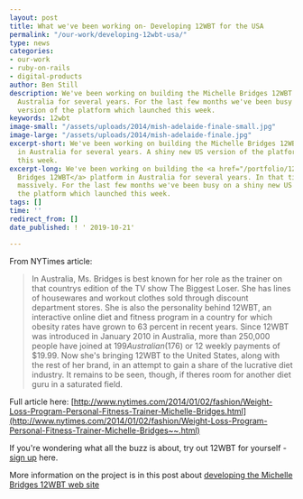 ```yaml
---
layout: post
title: What we've been working on- Developing 12WBT for the USA
permalink: "/our-work/developing-12wbt-usa/"
type: news
categories:
- our-work
- ruby-on-rails
- digital-products
author: Ben Still
description: We've been working on building the Michelle Bridges 12WBT platform in
  Australia for several years. For the last few months we've been busy on a new, US
  version of the platform which launched this week.
keywords: 12wbt
image-small: "/assets/uploads/2014/mish-adelaide-finale-small.jpg"
image-large: "/assets/uploads/2014/mish-adelaide-finale.jpg"
excerpt-short: We've been working on building the Michelle Bridges 12WBT platform
  in Australia for several years. A shiny new US version of the platform which launched
  this week.
excerpt-long: We've been working on building the <a href="/portfolio/12wbt/">Michelle
  Bridges 12WBT</a> platform in Australia for several years. In that time it has grown
  massively. For the last few months we've been busy on a shiny new US version of
  the platform which launched this week.
tags: []
time: ''
redirect_from: []
date_published: ! ' 2019-10-21'

---
```

From NYTimes article:

> In Australia, Ms. Bridges is best known for her role as the trainer on that countrys edition of the TV show The Biggest Loser. She has lines of housewares and workout clothes sold through discount department stores. She is also the personality behind 12WBT, an interactive online diet and fitness program in a country for which obesity rates have grown to 63 percent in recent years. Since 12WBT was introduced in January 2010 in Australia, more than 250,000 people have joined at $199 Australian ($176) or 12 weekly payments of $19.99. Now she's bringing 12WBT to the United States, along with the rest of her brand, in an attempt to gain a share of the lucrative diet industry. It remains to be seen, though, if theres room for another diet guru in a saturated field.

Full article here: [http://www.nytimes.com/2014/01/02/fashion/Weight-Loss-Program-Personal-Fitness-Trainer-Michelle-Bridges.html](http://www.nytimes.com/2014/01/02/fashion/Weight-Loss-Program-Personal-Fitness-Trainer-Michelle-Bridges~~.html)

If you're wondering what all the buzz is about, try out 12WBT for yourself - [sign up](https://go.12wbt.com/sign-up/) here.

More information on the project is in this post about [developing the Michelle Bridges 12WBT web site](/our-work/our-work-michelle-bridges-12wbt-build/)